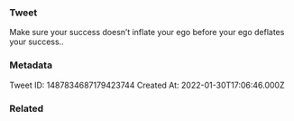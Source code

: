 ### Tweet
Make sure your success doesn’t inflate your ego before your ego deflates your success..

### Metadata
Tweet ID: 1487834687179423744
Created At: 2022-01-30T17:06:46.000Z

### Related

